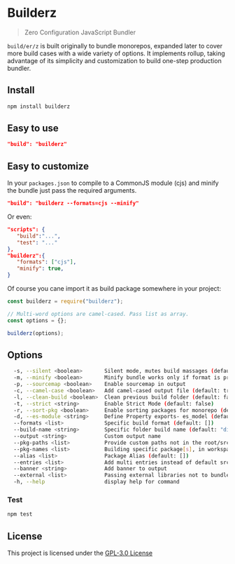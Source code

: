 # Builderz

> Zero Configuration JavaScript Bundler

`build/er/z` is built originally to bundle monorepos, expanded later to cover
more build cases with a wide variety of options. It implements rollup, taking
advantage of its simplicity and customization to build
one-step production bundler.

## Install

```bash
npm install builderz
```

## Easy to use

```json
"build": "builderz"
```

## Easy to customize

In your `packages.json` to compile to a CommonJS module (cjs) and minify the
bundle just pass the required arguments.

```json
"build": "builderz --formats=cjs --minify"
```

Or even:

```json
"scripts": {
   "build":"...",
   "test": "..."
},
"builderz":{
   "formats": ["cjs"],
   "minify": true,
}
```

Of course you cane import it as build package somewhere in your project:

```js
const builderz = require("builderz");

// Multi-word options are camel-cased. Pass list as array.
const options = {};

builderz(options);
```

## Options

```bash
  -s, --silent <boolean>       Silent mode, mutes build massages (default: true)
  -m, --minify <boolean>       Minify bundle works only if format is provided (default: false)
  -p, --sourcemap <boolean>    Enable sourcemap in output
  -c, --camel-case <boolean>   Add camel-cased output file (default: true)
  -l, --clean-build <boolean>  Clean previous build folder (default: false)
  -t, --strict <string>        Enable Strict Mode (default: false)
  -r, --sort-pkg <boolean>     Enable sorting packages for monorepo (default: true)
  -d, --es-module <string>     Define Property exports- es_model (default: false)
  --formats <list>             Specific build format (default: [])
  --build-name <string>        Specific folder build name (default: "dist")
  --output <string>            Custom output name
  --pkg-paths <list>           Provide custom paths not in the root/src (default: [])
  --pkg-names <list>           Building specific package[s], in workspace (default: [])
  --alias <list>               Package Alias (default: [])
  --entries <list>             Add multi entries instead of default src/index. (default: [])
  --banner <string>            Add banner to output
  --external <list>            Passing external libraries not to bundle
  -h, --help                   display help for command
```

### Test

```sh
npm test
```

## License

This project is licensed under the [GPL-3.0 License](https://github.com/jalal246/builderz/blob/master/LICENSE)
